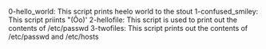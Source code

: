 0-hello_world: This script prints heelo world to the stout
1-confused_smiley: This script priints "(Ôo)'
2-hellofile: This script is used to print out the contents of /etc/passwd
3-twofiles: This script prints out the contents of /etc/passwd and /etc/hosts
